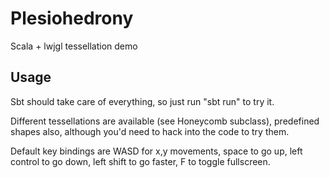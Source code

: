 Plesiohedrony
=============

Scala + lwjgl tessellation demo

Usage
-----

Sbt should take care of everything, so just run "sbt run" to try it.

Different tessellations are available (see Honeycomb subclass), predefined shapes also, although you'd need to hack into the code to try them.

Default key bindings are WASD for x,y movements, space to go up, left control to go down, left shift to go faster, F to toggle fullscreen.
